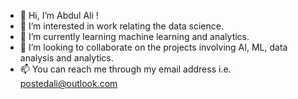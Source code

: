 - 👋 Hi, I’m Abdul Ali !
- 👀 I’m interested in work relating the data science.
- 🌱 I’m currently learning machine learning and analytics.
- 💞️ I’m looking to collaborate on the projects involving AI, ML, data analysis and analytics.
- 📫 You can reach me through my email address i.e. postedali@outlook.com

<!---
aleegator/aleegator is a ✨ special ✨ repository because its `README.md` (this file) appears on your GitHub profile.
You can click the Preview link to take a look at your changes.
--->
